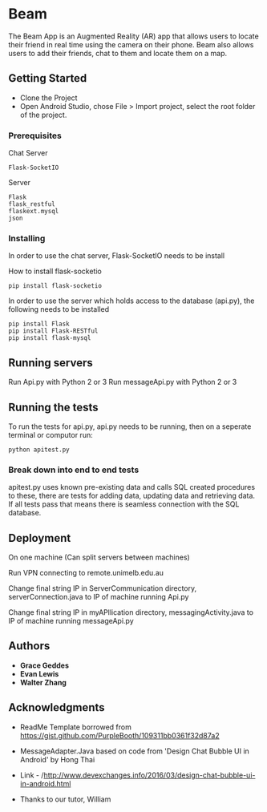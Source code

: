# Beam

The Beam App is an Augmented Reality (AR) app that allows users to locate their friend in real time using the camera on their phone. Beam also allows users to add their friends, chat to them and locate them on a map.

## Getting Started

* Clone the Project
* Open Android Studio, chose File > Import project, select the root folder of the project.


### Prerequisites

Chat Server

```
Flask-SocketIO
```

Server

```
Flask
flask_restful
flaskext.mysql
json
```

### Installing

In order to use the chat server, Flask-SocketIO needs to be install

How to install flask-socketio

```
pip install flask-socketio
```


In order to use the server which holds access to the database (api.py),
the following needs to be installed

```
pip install Flask
pip install Flask-RESTful
pip install flask-mysql
```

## Running servers
Run Api.py with Python 2 or 3
Run messageApi.py with Python 2 or 3


## Running the tests

To run the tests for api.py, api.py needs to be running, then on a seperate terminal or computor
run:
```
python apitest.py
```

### Break down into end to end tests

apitest.py uses known pre-existing data and calls SQL created procedures to these, 
there are tests for adding data, updating data and retrieving data. If all tests pass
that means there is seamless connection with the SQL database.

## Deployment

On one machine 
(Can split servers between machines)

Run VPN connecting to remote.unimelb.edu.au 

Change final string IP in ServerCommunication directory, serverConnection.java to IP of machine running Api.py

Change final string IP in myAPllication directory, messagingActivity.java to IP of machine running messageApi.py


## Authors

* **Grace Geddes** 
* **Evan Lewis**
* **Walter Zhang**



## Acknowledgments

* ReadMe Template borrowed from https://gist.github.com/PurpleBooth/109311bb0361f32d87a2
* MessageAdapter.Java based on code from 'Design Chat Bubble UI in Android' by Hong Thai
* Link - /http://www.devexchanges.info/2016/03/design-chat-bubble-ui-in-android.html

* Thanks to our tutor, William
